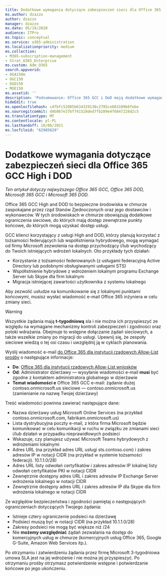 ```yaml
---
title: Dodatkowe wymagania dotyczące zabezpieczeń sieci dla Office 365 GCC High i DoD
ms.author: dzazzo
author: dzazzo
manager: dzazzo
ms.date: 05/19/2020
audience: ITPro
ms.topic: conceptual
ms.service: o365-administration
ms.localizationpriority: medium
ms.collection:
- M365-subscription-management
- Strat_O365_Enterprise
ms.custom: Adm_O365
search.appverid:
- OGA150m
- OGC150
- OGD150
- MOE150
ms.assetid: ''
description: 'Podsumowanie: Office 365 GCC i DoD mają dodatkowe wymagania dotyczące zabezpieczeń sieci'
hideEdit: true
ms.openlocfilehash: c4fbfc52085b634329130c2785ce683109b8febe
ms.sourcegitcommit: d4b867e37bf741528ded7fb289e4f6847228d2c5
ms.translationtype: MT
ms.contentlocale: pl-PL
ms.lasthandoff: 10/06/2021
ms.locfileid: "62985629"
---
```

# <a name="additional-network-security-requirements-for-office-365-gcc-high-and-dod"></a>Dodatkowe wymagania dotyczące zabezpieczeń sieci dla Office 365 GCC High i DOD

*Ten artykuł dotyczy najwyższego Office 365 GCC, Office 365 DOD, Microsoft 365 GCC i Microsoft 365 DOD.*

Office 365 GCC High and DOD to bezpieczne środowiska w chmurze zaspokajane przez rząd Stanów Zjednoczonych oraz jego dostawców i wykonawców.  W tych środowiskach w chmurze obowiązują dodatkowe ograniczenia sieciowe, do których mają dostęp zewnętrzne punkty końcowe, do których mogą uzyskać dostęp usługi.

GCC klienci korzystający z usługi High and DOD, którzy planują korzystać z tożsamości federujących lub współistnienia hybrydowego, mogą wymagać od firmy Microsoft zezwolenia na dostęp przychodzący i/lub wychodzący do Twoich istniejących wdrożeń lokalnych.  Oto przykłady tych działań:

* Korzystanie z tożsamości federowanych (z usługami federacyjną Active Directory lub podobnymi obsługiwanymi usługami STS)
* Współistnienie hybrydowe z wdrożeniem lokalnym programu Exchange Server lub Skype dla firm lokalnym
* Migracja istniejącej zawartości użytkownika z systemu lokalnego

Aby zezwolić usłudze na komunikowanie się z lokalnymi punktami końcowymi, musisz wysłać wiadomość e-mail Office 365 inżyniera w celu zmiany sieci.

> [!WARNING]
> Wszystkie żądania mają **t-tygodniową** sla i nie można ich przyspieszyć ze względu na wymagane mechanizmy kontroli zabezpieczeń i zgodności oraz potoki wdrażania.  Obejmuje to wstępne dołączanie żądań sieciowych, a także wszelkie zmiany po migracji do usługi.  Upewnij się, że zespoły sieciowe wiedzą o tej osi czasu i uwzględnij ją w cyklach planowania.

Wyślij wiadomość e-mail [do Office 365 dla instytucji rządowych Allow-List prośby](mailto:o365gwlt@microsoft.com) o następujące informacje:

* **Do**: [Office 365 dla instytucji rządowych Allow-List wniosków](mailto:o365gwlt@microsoft.com)
* **Od**: Administrator dzierżawy — wysyłanie wiadomości e-mail **musi** być zgodne z kontaktem administratora globalnego w dzierżawie
* **Temat wiadomości e** Office 365 GCC e-mail: żądanie dużej contoso.onmicrosoft.us sieciowe — contoso.onmicrosoft.us (zamienianie na nazwę Twojej dzierżawy)

Treść wiadomości powinna zawierać następujące dane:

* Nazwa dzierżawy usług Microsoft Online Services (na przykład contoso.onmicrosoft.com, fabrikam.onmicrosoft.us)
* Lista dystrybucyjna poczty e-mail, z która firma Microsoft będzie komunikować w celu komunikacji w ruchu w związku ze zmianami sieci i/lub działań w przypadku nieprawidłowych podsieci
* Wskazuje, czy planujesz używać Microsoft Teams hybrydowych z wdrożeniami lokalnymi
* Adres URL (na przykład adres URL usługi sts.contoso.com) i zakres adresów IP w notacji CIDR (na przykład w systemie tożsamości federacji). 10.1.1.0/28)
* Adres URL listy odwołań certyfikatów i zakres adresów IP lokalnej listy odwołań certyfikatów PKI w notacji CIDR
* Zewnętrznie dostępny adres URL i zakres adresów IP Exchange Server wdrożenia lokalnego w notacji CIDR
* Zewnętrznie dostępny adres URL i zakres adresów IP dla Skype dla firm wdrożenia lokalnego w notacji CIDR

Ze względów bezpieczeństwa i zgodności pamiętaj o następujących ograniczeniach dotyczących Twojego żądania:

* Istnieje cztery ograniczenie podsieci na dzierżawę
* Podsieci muszą być w notacji CIDR (na przykład 10.1.1.0/28)
* Zakresy podsieci nie mogą być większe niż /24
* Nie **możemy uwzględniać** żądań zezwalania na dostęp do komercyjnych usług w chmurze (komercyjnych usług Office 365, Google G-Suite, Amazon Web Services itp.).

Po otrzymaniu i zatwierdzeniu żądania przez firmę Microsoft 3-tygodniowa umowa SLA jest na jej wdrożenie i nie można jej przyspieszyć.  Po otrzymaniu prośby otrzymasz potwierdzenie wstępne i potwierdzanie końcowe po jego ukończeniu.
